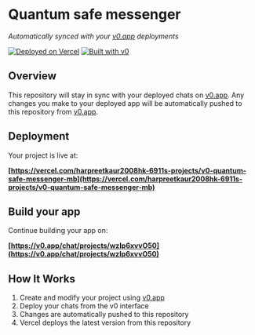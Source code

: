 # Quantum safe messenger

*Automatically synced with your [v0.app](https://v0.app) deployments*

[![Deployed on Vercel](https://img.shields.io/badge/Deployed%20on-Vercel-black?style=for-the-badge&logo=vercel)](https://vercel.com/harpreetkaur2008hk-6911s-projects/v0-quantum-safe-messenger-mb)
[![Built with v0](https://img.shields.io/badge/Built%20with-v0.app-black?style=for-the-badge)](https://v0.app/chat/projects/wzIp6xvvO50)

## Overview

This repository will stay in sync with your deployed chats on [v0.app](https://v0.app).
Any changes you make to your deployed app will be automatically pushed to this repository from [v0.app](https://v0.app).

## Deployment

Your project is live at:

**[https://vercel.com/harpreetkaur2008hk-6911s-projects/v0-quantum-safe-messenger-mb](https://vercel.com/harpreetkaur2008hk-6911s-projects/v0-quantum-safe-messenger-mb)**

## Build your app

Continue building your app on:

**[https://v0.app/chat/projects/wzIp6xvvO50](https://v0.app/chat/projects/wzIp6xvvO50)**

## How It Works

1. Create and modify your project using [v0.app](https://v0.app)
2. Deploy your chats from the v0 interface
3. Changes are automatically pushed to this repository
4. Vercel deploys the latest version from this repository